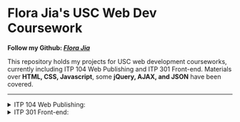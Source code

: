 # Flora Jia's USC Web Dev Coursework

**Follow my Github: _[Flora Jia](https://github.com/Flora-jia-jfr)_**

This repository holds my projects for USC web development courseworks, currently including ITP 104 Web Publishing and ITP 301 Front-end. Materials over **HTML, CSS, Javascript**, some **jQuery, AJAX, and JSON** have been covered.

---
<details>
<summary>ITP 104 Web Publishing:</summary>
<ul>
  <li><a src="https://github.com/Flora-jia-jfr/USC-ITP-coursework/tree/master/ITP104/Assignments_and_labs">Assignments and Labs</a></li>
  <li><a src="https://github.com/Flora-jia-jfr/USC-ITP-coursework/tree/master/ITP104/Lectures">Lectures</a></li>
  <li><a src="https://github.com/Flora-jia-jfr/USC-ITP-coursework/tree/master/ITP104/Midterm%20Exam">Midterm Exam</a></li>
  <li><a src="https://github.com/Flora-jia-jfr/USC-ITP-coursework/blob/master/ITP104/syllabus.pdf">Syllabus</a></li>
  <li><a src="https://github.com/Flora-jia-jfr/USC-ITP-coursework/tree/master/ITP104/Assignments_and_labs/final_project">My Final Projects</a></li>
</ul>
</details>

<details>
<summary>ITP 301 Front-end:</summary>
<ul>
  <li><a src="https://github.com/Flora-jia-jfr/USC-ITP-coursework/tree/master/ITP301/Labs_and_Assignments">Assignments and Labs</li>
  <li><a src="https://github.com/Flora-jia-jfr/USC-ITP-coursework/tree/master/ITP301/Lectures">Lectures</a></li>
  <li><a src="https://github.com/Flora-jia-jfr/USC-ITP-coursework/blob/master/ITP301/syllabus.pdf">Syllabus</a></li>
  <li><a src="https://github.com/Flora-jia-jfr/USC-ITP-coursework/tree/master/ITP301/Labs_and_Assignments/Final_Project">My Final Projects</a></li>
</ul>
</details>
